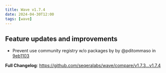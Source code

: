 ```yaml
---
title: Wave v1.7.4
date: 2024-04-30T12:00
tags: [wave]
---
```


## Feature updates and improvements

* Prevent use community registry w/o packages by by @pditommaso in [9eb1103](https://github.com/seqeralabs/wave/commit/9eb110317698951638bbaff80adfa0504aff5e48)

**Full Changelog**: https://github.com/seqeralabs/wave/compare/v1.7.3...v1.7.4
